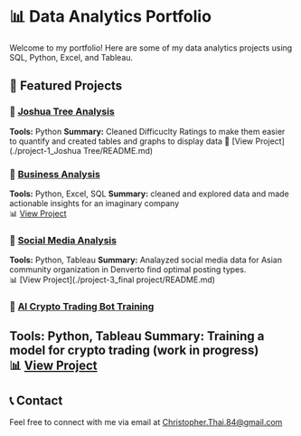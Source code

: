 # 📊 Data Analytics Portfolio

Welcome to my portfolio! Here are some of my data analytics projects using SQL, Python, Excel, and Tableau.

## 🚀 Featured Projects

### 🔹 [Joshua Tree Analysis](./project-1/)
**Tools:** Python
**Summary:**  Cleaned Difficuclty Ratings to make them easier to quantify and created tables and graphs to display data 
🔗 [View Project](./project-1_Joshua Tree/README.md)  

### 🔹 [Business Analysis](./project-2/)
**Tools:** Python, Excel, SQL
**Summary:** cleaned and explored data and made actionable insights for an imaginary company  
📊 [View Project](./project-2/README.md)  

### 🔹 [Social Media Analysis](./project-3/)
**Tools:** Python, Tableau
**Summary:** Analayzed social media data for Asian community organization in Denverto find optimal posting types.  
📊 [View Project](./project-3_final project/README.md)  

### 🔹 [AI Crypto Trading Bot Training](./project-4/)
**Tools:** Python, Tableau
**Summary:** Training a model for crypto trading (work in progress)  
📊 [View Project](./project-4_AI_Crypto_Trading_Bot_Training/README.md)  
---

## 📞 Contact
Feel free to connect with me via email at Christopher.Thai.84@gmail.com
